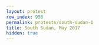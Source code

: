 ```yaml
---
layout: protest
row_index: 958
permalink: protests/south-sudan-1
title: South Sudan, May 2017
hidden: true
---
```

